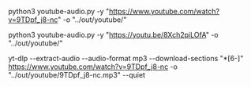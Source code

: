 python3 youtube-audio.py -y "https://www.youtube.com/watch?v=9TDpf_j8-nc" -o "../out/youtube/"

python3 youtube-audio.py -y "https://youtu.be/8Xch2piLOfA" -o "../out/youtube/"


yt-dlp --extract-audio --audio-format mp3 --download-sections "*[6-]" https://www.youtube.com/watch?v=9TDpf_j8-nc -o "../out/youtube/9TDpf_j8-nc.mp3" --quiet

